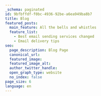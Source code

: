 ```yaml
---
_schema: paginated
id: 9bfbffdf-f0bc-4936-92be-a6ea949ba8b7
title: Blog
featured_posts:
  main_feature: All the bells and whistles
  feature_list:
    - Best email sending services changed
    - Email delivery tips
seo:
  page_description: Blog Page
  canonical_url:
  featured_image:
  featured_image_alt:
  author_twitter_handle:
  open_graph_type: website
  no_index: false
page_size: 6
language: en
---
```

